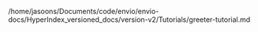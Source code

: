 /home/jasoons/Documents/code/envio/envio-docs/HyperIndex_versioned_docs/version-v2/Tutorials/greeter-tutorial.md
